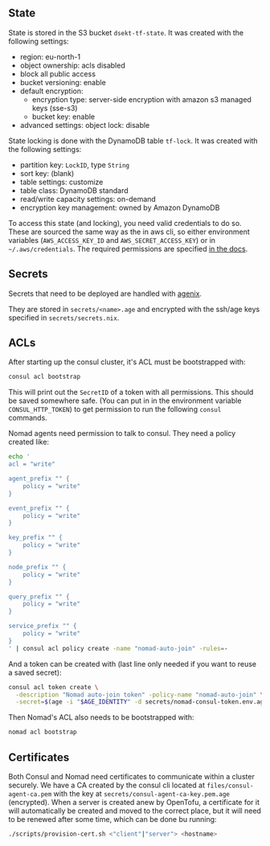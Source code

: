 ## State

State is stored in the S3 bucket `dsekt-tf-state`. It was created with the following settings:
- region: eu-north-1
- object ownership: acls disabled
- block all public access
- bucket versioning: enable
- default encryption:
  - encryption type: server-side encryption with amazon s3 managed keys (sse-s3)
  - bucket key: enable
- advanced settings: object lock: disable

State locking is done with the DynamoDB table `tf-lock`. It was created with the following settings:
- partition key: `LockID`, type `String`
- sort key: (blank)
- table settings: customize
- table class: DynamoDB standard
- read/write capacity settings: on-demand
- encryption key management: owned by Amazon DynamoDB

To access this state (and locking), you need valid credentials to do so. These are sourced the same way as the in aws cli, so either environment variables (`AWS_ACCESS_KEY_ID` and `AWS_SECRET_ACCESS_KEY`) or in `~/.aws/credentials`. The required permissions are specified [in the docs](https://opentofu.org/docs/language/settings/backends/s3/).

## Secrets

Secrets that need to be deployed are handled with [agenix](https://github.com/ryantm/agenix).

They are stored in `secrets/<name>.age` and encrypted with the ssh/age keys specified in `secrets/secrets.nix`.

## ACLs

After starting up the consul cluster, it's ACL must be bootstrapped with:
```sh
consul acl bootstrap
```
This will print out the `SecretID` of a token with all permissions. This should be saved somewhere safe. (You can put in in the environment variable `CONSUL_HTTP_TOKEN`) to get permission to run the following `consul` commands.

Nomad agents need permission to talk to consul. They need a policy created like:
```sh
echo '
acl = "write"

agent_prefix "" {
    policy = "write"
}

event_prefix "" {
    policy = "write"
}

key_prefix "" {
    policy = "write"
}

node_prefix "" {
    policy = "write"
}

query_prefix "" {
    policy = "write"
}

service_prefix "" {
    policy = "write"
}
' | consul acl policy create -name "nomad-auto-join" -rules=-
```

And a token can be created with (last line only needed if you want to reuse a saved secret):
```sh
consul acl token create \
  -description "Nomad auto-join token" -policy-name "nomad-auto-join" \
  -secret=$(age -i "$AGE_IDENTITY" -d secrets/nomad-consul-token.env.age | awk -F= '{print $2}')
```

Then Nomad's ACL also needs to be bootstrapped with:
```sh
nomad acl bootstrap
```

## Certificates

Both Consul and Nomad need certificates to communicate within a cluster securely. We have a CA created by the consul cli located at `files/consul-agent-ca.pem` with the key at `secrets/consul-agent-ca-key.pem.age` (encrypted). When a server is created anew by OpenTofu, a certificate for it will automatically be created and moved to the correct place, but it will need to be renewed after some time, which can be done bu running:
```sh
./scripts/provision-cert.sh <"client"|"server"> <hostname>
```
